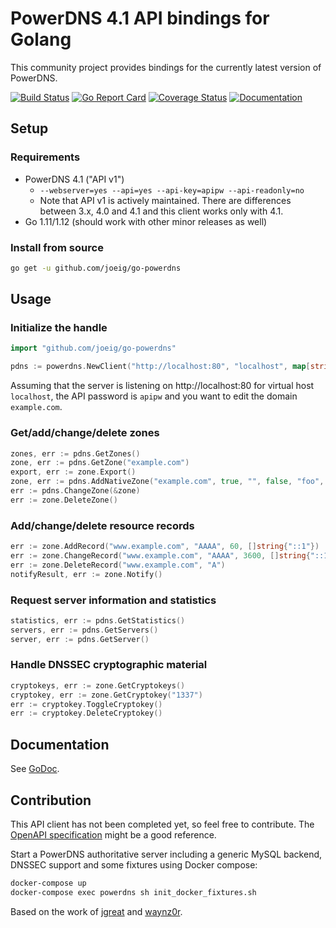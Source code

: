 # PowerDNS 4.1 API bindings for Golang

This community project provides bindings for the currently latest version of PowerDNS.

[![Build Status](https://travis-ci.org/joeig/go-powerdns.svg?branch=master)](https://travis-ci.org/joeig/go-powerdns)
[![Go Report Card](https://goreportcard.com/badge/github.com/joeig/go-powerdns)](https://goreportcard.com/report/github.com/joeig/go-powerdns)
[![Coverage Status](https://coveralls.io/repos/github/joeig/go-powerdns/badge.svg?branch=coveralls)](https://coveralls.io/github/joeig/go-powerdns?branch=coveralls)
[![Documentation](https://godoc.org/github.com/joeig/go-powerdns?status.svg)](https://godoc.org/github.com/joeig/go-powerdns)

## Setup

### Requirements

- PowerDNS 4.1 ("API v1")
  - `--webserver=yes --api=yes --api-key=apipw --api-readonly=no`
  - Note that API v1 is actively maintained. There are differences between 3.x, 4.0 and 4.1 and this client works only with 4.1.
- Go 1.11/1.12 (should work with other minor releases as well)

### Install from source

```bash
go get -u github.com/joeig/go-powerdns
```

## Usage

### Initialize the handle

```go
import "github.com/joeig/go-powerdns"

pdns := powerdns.NewClient("http://localhost:80", "localhost", map[string]string{"X-API-Key": "apipw"}, nil)
```

Assuming that the server is listening on http://localhost:80 for virtual host `localhost`, the API password is `apipw` and you want to edit the domain `example.com`.

### Get/add/change/delete zones

```go
zones, err := pdns.GetZones()
zone, err := pdns.GetZone("example.com")
export, err := zone.Export()
zone, err := pdns.AddNativeZone("example.com", true, "", false, "foo", "foo", true, []string{"ns.foo.tld."})
err := pdns.ChangeZone(&zone)
err := zone.DeleteZone()
```

### Add/change/delete resource records

```go
err := zone.AddRecord("www.example.com", "AAAA", 60, []string{"::1"})
err := zone.ChangeRecord("www.example.com", "AAAA", 3600, []string{"::1"})
err := zone.DeleteRecord("www.example.com", "A")
notifyResult, err := zone.Notify()
```

### Request server information and statistics

```go
statistics, err := pdns.GetStatistics()
servers, err := pdns.GetServers()
server, err := pdns.GetServer()
```

### Handle DNSSEC cryptographic material

```go
cryptokeys, err := zone.GetCryptokeys()
cryptokey, err := zone.GetCryptokey("1337")
err := cryptokey.ToggleCryptokey()
err := cryptokey.DeleteCryptokey()
```

## Documentation

See [GoDoc](https://godoc.org/github.com/joeig/go-powerdns).

## Contribution

This API client has not been completed yet, so feel free to contribute. The [OpenAPI specification](https://github.com/PowerDNS/pdns/blob/master/docs/http-api/swagger/authoritative-api-swagger.yaml) might be a good reference.

Start a PowerDNS authoritative server including a generic MySQL backend, DNSSEC support and some fixtures using Docker compose:

```bash
docker-compose up
docker-compose exec powerdns sh init_docker_fixtures.sh
```

Based on the work of [jgreat](https://github.com/jgreat/powerdns) and [waynz0r](https://github.com/waynz0r/go-powerdns).
